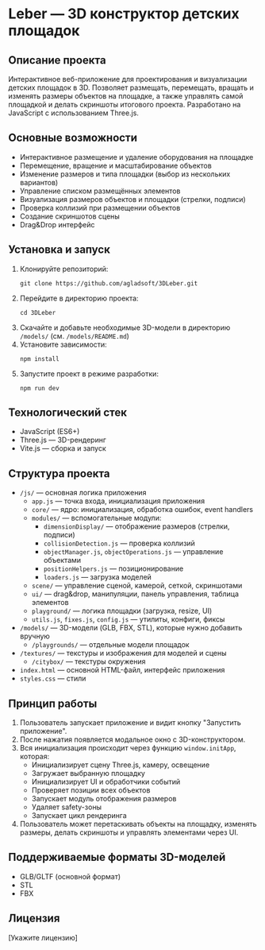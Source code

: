 # Leber — 3D конструктор детских площадок

## Описание проекта

Интерактивное веб-приложение для проектирования и визуализации детских площадок в 3D. Позволяет размещать, перемещать, вращать и изменять размеры объектов на площадке, а также управлять самой площадкой и делать скриншоты итогового проекта. Разработано на JavaScript с использованием Three.js.

## Основные возможности

- Интерактивное размещение и удаление оборудования на площадке
- Перемещение, вращение и масштабирование объектов
- Изменение размеров и типа площадки (выбор из нескольких вариантов)
- Управление списком размещённых элементов
- Визуализация размеров объектов и площадки (стрелки, подписи)
- Проверка коллизий при размещении объектов
- Создание скриншотов сцены
- Drag&Drop интерфейс

## Установка и запуск

1. Клонируйте репозиторий:
   ```
   git clone https://github.com/agladsoft/3DLeber.git
   ```
2. Перейдите в директорию проекта:
   ```
   cd 3DLeber
   ```
3. Скачайте и добавьте необходимые 3D-модели в директорию `/models/` (см. `/models/README.md`)
4. Установите зависимости:
   ```
   npm install
   ```
5. Запустите проект в режиме разработки:
   ```
   npm run dev
   ```

## Технологический стек

- JavaScript (ES6+)
- Three.js — 3D-рендеринг
- Vite.js — сборка и запуск

## Структура проекта

- `/js/` — основная логика приложения
  - `app.js` — точка входа, инициализация приложения
  - `core/` — ядро: инициализация, обработка ошибок, event handlers
  - `modules/` — вспомогательные модули:
    - `dimensionDisplay/` — отображение размеров (стрелки, подписи)
    - `collisionDetection.js` — проверка коллизий
    - `objectManager.js`, `objectOperations.js` — управление объектами
    - `positionHelpers.js` — позиционирование
    - `loaders.js` — загрузка моделей
  - `scene/` — управление сценой, камерой, сеткой, скриншотами
  - `ui/` — drag&drop, манипуляции, панель управления, таблица элементов
  - `playground/` — логика площадки (загрузка, resize, UI)
  - `utils.js`, `fixes.js`, `config.js` — утилиты, конфиги, фиксы
- `/models/` — 3D-модели (GLB, FBX, STL), которые нужно добавить вручную
  - `/playgrounds/` — отдельные модели площадок
- `/textures/` — текстуры и изображения для моделей и сцены
  - `/citybox/` — текстуры окружения
- `index.html` — основной HTML-файл, интерфейс приложения
- `styles.css` — стили

## Принцип работы

1. Пользователь запускает приложение и видит кнопку "Запустить приложение".
2. После нажатия появляется модальное окно с 3D-конструктором.
3. Вся инициализация происходит через функцию `window.initApp`, которая:
   - Инициализирует сцену Three.js, камеру, освещение
   - Загружает выбранную площадку
   - Инициализирует UI и обработчики событий
   - Проверяет позиции всех объектов
   - Запускает модуль отображения размеров
   - Удаляет safety-зоны
   - Запускает цикл рендеринга
4. Пользователь может перетаскивать объекты на площадку, изменять размеры, делать скриншоты и управлять элементами через UI.

## Поддерживаемые форматы 3D-моделей

- GLB/GLTF (основной формат)
- STL
- FBX

## Лицензия

[Укажите лицензию]
